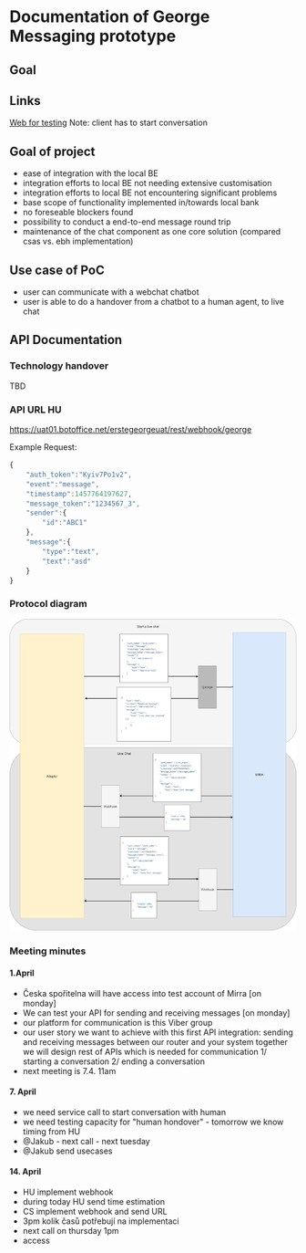 # Documentation of George Messaging prototype

## Goal


## Links

[Web for testing](https://webchat-dev.azurewebsites.net/#874ef829-a81e-40c8-bde1-9abcacb590e1) Note: client has to start conversation


## Goal of project

- ease of integration with the local BE
- integration efforts to local BE not needing extensive customisation
- integration efforts to local BE not encountering significant problems
- base scope of functionality implemented in/towards local bank
- no foreseable blockers found
- possibility to conduct a end-to-end message round trip
- maintenance of the chat component as one core solution (compared csas vs. ebh implementation)

## Use case of PoC

- user can communicate with a webchat chatbot
- user is able to do a handover from a chatbot to a human agent, to live chat



## API Documentation
### Technology handover
TBD

### API URL HU

https://uat01.botoffice.net/erstegeorgeuat/rest/webhook/george

Example Request: 

```javascript
{
	"auth_token":"Kyiv7Po1v2",
	"event":"message",
	"timestamp":1457764197627,
	"message_token":"1234567_3",
	"sender":{ 
		"id":"ABC1"
	},
	"message":{ 
		"type":"text", 
		"text":"asd" 
	}
}
```

### Protocol diagram
![API diagram](media/API-diagram.png)




### Meeting minutes

#### 1.April
- Česka spořitelna will have access into test account of Mirra [on monday]
- We can test your API for sending and receiving messages [on monday]
- our platform for communication is this Viber group
- our user story we want to achieve with this first API integration:
sending and receiving messages between our router and your system
together we will design rest of APIs which is needed for communication
1/ starting a conversation
2/ ending a conversation
- next meeting is 7.4. 11am


#### 7. April
- we need service call to start conversation with human
- we need testing capacity for "human hondover" - tomorrow we know timing from HU
- @Jakub - next call - next tuesday
- @Jakub send usecases


#### 14. April
- HU implement webhook
- 	during today HU send time estimation
- CS implement webhook and send URL 
- 3pm kolik časů potřebují na implementaci
- next call on thursday 1pm
- access